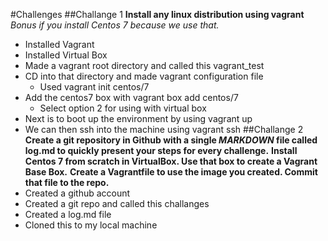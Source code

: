 #Challenges
##Challange 1
**Install any linux distribution using vagrant**
*Bonus if you install Centos 7 because we use that.*
- Installed Vagrant
- Installed Virtual Box
- Made a vagrant root directory and called this vagrant_test
- CD into that directory and made vagrant configuration file
	- Used vagrant init centos/7
- Add the centos7 box with vagrant box add centos/7 
	- Select option 2 for using with virtual box
- Next is to boot up the environment by using vagrant up
- We can then ssh into the machine using vagrant ssh
##Challange 2 
**Create a git repository in Github with a single *MARKDOWN* file called log.md to quickly present your steps for every challenge.**
**Install Centos 7 from scratch in VirtualBox. Use that box to create a Vagrant Base Box.**
**Create a Vagrantfile to use the image you created. Commit that file to the repo.**
- Created a github account
- Created a git repo and called this challanges
- Created a log.md file
- Cloned this to my local machine



